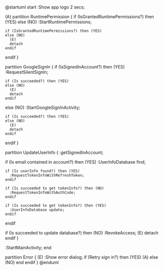 @startuml
start
:Show app logo 2 secs;

(A)
partition RuntimePermission {
  if (IsGrantedRuntimePermissions?) then (YES)
  else (NO)
    :StartRuntimePermissions;

    if (IsGrantedRuntimePermissions?) then (YES)
    else (NO)
      (E)
      detach
    endif
  endif
}

partition GoogleSignIn {
  if (IsSignedInAccount?) then (YES)
    :RequestSilentSignIn;

    if (Is succeeded?) then (YES)
    else (NO)
      (E)
      detach
    endif

  else (NO)
    :StartGoogleSignInActivity;

    if (Is succeeded?) then (YES)
    else (NO)
      (E)
      detach
    endif

  endif
}

partition UpdateUserInfo {
  :getSignedInAccount;

  if (Is email contained in account?) then (YES)
    :UserInfoDatabase find;

    if (Is userInfo found?) then (YES)
      :RequestTokenInfoWithRefreshToken;
    endif

    if (Is succeeded to get tokenInfo?) then (NO)
      :RequestTokenInfoWithAuthCode;
    endif

    if (Is succeeded to get tokenInfo?) then (YES)
      :UserInfoDatabase update;
    endif
  endif

  if (Is succeeded to update database?) then (NO)
    :RevokeAccess;
    (E)
    detach
  endif
}

:StartMainActivity;
end

partition Error {
  (E)
  :Show error dialog;
  if (Retry sign in?) then (YES)
    (A)
  else (NO)
    end
  endif
}
@enduml
